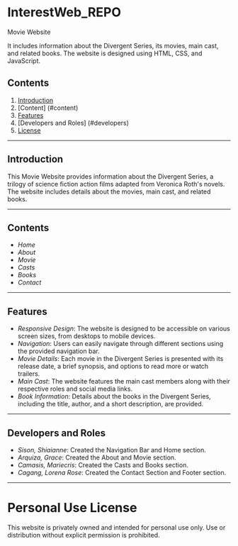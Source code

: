 # InterestWeb_REPO

Movie Website

It includes information about the Divergent Series, its movies, main cast, and related books. The website is designed using HTML, CSS, and JavaScript.

## Contents

1. [Introduction](#introduction)
2. [Content] (#content)
3. [Features](#features)
4. [Developers and Roles] (#developers)
5. [License](#license)

---

## Introduction

This Movie Website provides information about the Divergent Series, a trilogy of science fiction action films adapted from Veronica Roth's novels. The website includes details about the movies, main cast, and related books.

---

## Contents
- *Home*
- *About*
- *Movie*
- *Casts*
- *Books*
- *Contact*

---

## Features

- *Responsive Design*: The website is designed to be accessible on various screen sizes, from desktops to mobile devices.
- *Navigation*: Users can easily navigate through different sections using the provided navigation bar.
- *Movie Details*: Each movie in the Divergent Series is presented with its release date, a brief synopsis, and options to read more or watch trailers.
- *Main Cast*: The website features the main cast members along with their respective roles and social media links.
- *Book Information*: Details about the books in the Divergent Series, including the title, author, and a short description, are provided.

---
## Developers and Roles 
- *Sison, Shiaianne*: Created the Navigation Bar and Home section.
- *Arquiza, Grace*: Created the About and Movie section.
- *Camasis, Mariecris*: Created the Casts and Books section.
- *Cagang, Lorena Rose*: Created the Contact Section and Footer section.

---
# Personal Use License

This website is privately owned and intended for personal use only. Use or distribution without explicit permission is prohibited.
